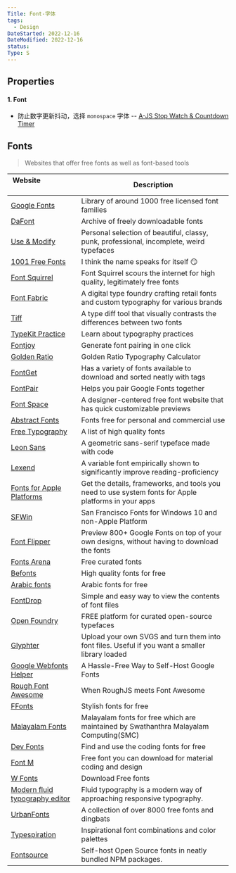 ```yaml
---
Title: Font-字体
tags:
  - Design
DateStarted: 2022-12-16
DateModified: 2022-12-16
status: 
Type: S
---
```


## Properties

#### 1. Font

- 防止数字更新抖动，选择 `monospace` 字体 -- [A-JS Stop Watch & Countdown Timer](A-JS%20Stop%20Watch%20&%20Countdown%20Timer)

## Fonts

> Websites that offer free fonts as well as font-based tools

| Website&nbsp; &nbsp; &nbsp; &nbsp; &nbsp; &nbsp; &nbsp; &nbsp; &nbsp; &nbsp; &nbsp; &nbsp; &nbsp; &nbsp; | Description                                                                                          |
| -------------------------------------------------------------------------------------------------------- | ---------------------------------------------------------------------------------------------------- |
| [Google Fonts](https://fonts.google.com/)                                                                | Library of around 1000 free licensed font families                                                   |
| [DaFont](https://www.dafont.com/)                                                                        | Archive of freely downloadable fonts                                                                 |
| [Use & Modify](https://usemodify.com/)                                                                   | Personal selection of beautiful, classy, punk, professional, incomplete, weird typefaces             |
| [1001 Free Fonts](https://www.1001freefonts.com/)                                                        | I think the name speaks for itself :smirk:                                                           |
| [Font Squirrel](https://www.fontsquirrel.com/)                                                           | Font Squirrel scours the internet for high quality, legitimately free fonts                          |
| [Font Fabric](https://www.fontfabric.com/free-fonts/)                                                    | A digital type foundry crafting retail fonts and custom typography for various brands                |
| [Tiff](https://tiff.herokuapp.com/)                                                                      | A type diff tool that visually contrasts the differences between two fonts                           |
| [TypeKit Practice](https://practice.typekit.com/)                                                        | Learn about typography practices                                                                     |
| [Fontjoy](https://fontjoy.com/)                                                                          | Generate font pairing in one click                                                                   |
| [Golden Ratio](https://grtcalculator.com/)                                                               | Golden Ratio Typography Calculator                                                                   |
| [FontGet](https://www.fontget.com/)                                                                      | Has a variety of fonts available to download and sorted neatly with tags                             |
| [FontPair](https://fontpair.co/)                                                                         | Helps you pair Google Fonts together                                                                 |
| [Font Space](https://www.fontspace.com/)                                                                 | A designer-centered free font website that has quick customizable previews                           |
| [Abstract Fonts](http://www.abstractfonts.com/)                                                          | Fonts free for personal and commercial use                                                           |
| [Free Typography](https://freetypography.com/)                                                           | A list of high quality fonts                                                                         |
| [Leon Sans](https://github.com/cmiscm/leonsans/)                                                         | A geometric sans-serif typeface made with code                                                       |
| [Lexend](https://www.lexend.com/)                                                                        | A variable font empirically shown to significantly improve reading-proficiency                       |
| [Fonts for Apple Platforms](https://developer.apple.com/fonts/)                                          | Get the details, frameworks, and tools you need to use system fonts for Apple platforms in your apps |
| [SFWin](https://github.com/blaisck/sfwin/)                                                               | San Francisco Fonts for Windows 10 and non-Apple Platform                                            |
| [Font Flipper](https://fontflipper.com/)                                                                 | Preview 800+ Google Fonts on top of your own designs, without having to download the fonts           |
| [Fonts Arena](https://fontsarena.com/)                                                                   | Free curated fonts                                                                                   |
| [Befonts](https://befonts.com/)                                                                          | High quality fonts for free                                                                          |
| [Arabic fonts](https://arabicfonts.net/)                                                                 | Arabic fonts for free                                                                                |
| [FontDrop](https://fontdrop.info)                                                                        | Simple and easy way to view the contents of font files                                               |
| [Open Foundry](https://open-foundry.com)                                                                 | FREE platform for curated open-source typefaces                                                      |
| [Glyphter](https://glyphter.com)                                                                         | Upload your own SVGS and turn them into font files. Useful if you want a smaller library loaded      |
| [Google Webfonts Helper](https://google-webfonts-helper.herokuapp.com/fonts)                             | A Hassle-Free Way to Self-Host Google Fonts                                                          |
| [Rough Font Awesome](https://djamshed.github.io/rough-awesome-font/dist/)                                | When RoughJS meets Font Awesome                                                                      |
| [FFonts](https://ffonts.net)                                                                             | Stylish fonts for free                                                                               |
| [Malayalam Fonts](https://smc.org.in/fonts/)                                                             | Malayalam fonts for free which are maintained by Swathanthra Malayalam Computing(SMC)                |
| [Dev Fonts](https://devfonts.gafi.dev/)                                                                  | Find and use the coding fonts for free                                                               |
| [Font M](https://fontm.com/)                                                                             | Free font you can download for material coding and design                                            |
| [W Fonts](https://www.wfonts.com/)                                                                       | Download Free fonts                                                                                  |
| [Modern fluid typography editor](https://modern-fluid-typography.vercel.app/)                            | Fluid typography is a modern way of approaching responsive typography.                               |
| [UrbanFonts](https://www.urbanfonts.com/)                                                                | A collection of over 8000 free fonts and dingbats                                                    |
| [Typespiration](https://typespiration.com/)                                                              | Inspirational font combinations and color palettes                                                   |
| [Fontsource](https://fontsource.org/)                                                                    | Self-host Open Source fonts in neatly bundled NPM packages.                                          |
